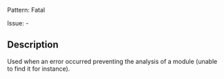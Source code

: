 Pattern: Fatal

Issue: -

## Description

Used when an error occurred preventing the analysis of a module (unable to find it for instance).

